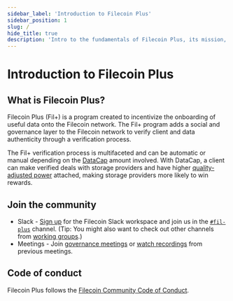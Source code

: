 ```yaml
---
sidebar_label: 'Introduction to Filecoin Plus'
sidebar_position: 1
slug: /
hide_title: true
description: 'Intro to the fundamentals of Filecoin Plus, its mission, and ways to participate.'
---
```


# Introduction to Filecoin Plus

## What is Filecoin Plus?

Filecoin Plus (Fil+) is a program created to incentivize the onboarding of useful data onto the Filecoin network. The Fil+ program adds a social and governance layer to the Filecoin network to verify client and data authenticity through a verification process.

The Fil+ verification process is multifaceted and can be automatic or manual depending on the [DataCap](reference/glossary#datacap) amount involved. With DataCap, a client can make verified deals with storage providers and have higher [quality-adjusted power](reference/glossary#quality-adjusted-power-qap) attached, making storage providers more likely to win rewards.

## Join the community

- Slack - [Sign up](https://filecoin.io/slack) for the Filecoin Slack workspace and join us in the [`#fil-plus`](https://filecoinproject.slack.com/archives/C01DLAPKDGX) channel. (Tip: You might also want to check out other channels from [working groups](governance/working-groups).)
- Meetings - Join [governance meetings](governance/overview#meetings) or [watch recordings](https://www.youtube.com/playlist?list=PL_0VrY55uV1-cwaAU8lcChONxYQ_Bj9hx) from previous meetings.

## Code of conduct

Filecoin Plus follows the [Filecoin Community Code of Conduct](https://github.com/filecoin-project/community/blob/master/CODE_OF_CONDUCT.md).
